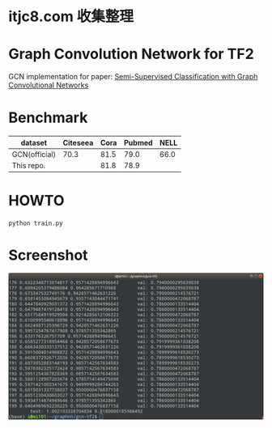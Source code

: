 # itjc8.com 收集整理
# Graph Convolution Network for TF2

GCN implementation for paper: [Semi-Supervised Classification with Graph Convolutional Networks](https://arxiv.org/pdf/1609.02907.pdf)

# Benchmark

| dataset       | Citeseea | Cora | Pubmed | NELL |
|---------------|----------|------|--------|------|
| GCN(official) | 70.3     | 81.5 | 79.0   | 66.0 |
| This repo.    |          | 81.8 |   78.9  |      |

# HOWTO
```
python train.py
```

# Screenshot

![](res/screen.png)
